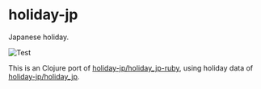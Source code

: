 # holiday-jp

Japanese holiday.

![Test](https://github.com/ne-sachirou/holiday-jp-clojure/workflows/Test/badge.svg)

This is an Clojure port of [holiday-jp/holiday_jp-ruby](https://github.com/holiday-jp/holiday_jp-ruby), using holiday data of [holiday-jp/holiday_jp](https://github.com/holiday-jp/holiday_jp).
